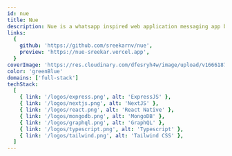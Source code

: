 ```yaml
---
id: nue
title: Nue
description: Nue is a whatsapp inspired web application messaging app built using GraphQL subscriptions (technology based on websocket protocol) supporting both browser built with NextJS) and mobile platforms (React Native - Expo)
links:
  {
    github: 'https://github.com/sreekarnv/nue',
    preview: 'https://nue-sreekar.vercel.app',
  }
coverImage: 'https://res.cloudinary.com/dfesryh4w/image/upload/v1666187846/portfolio/nue.png'
color: 'greenBlue'
domains: ['full-stack']
techStack:
  [
    { link: '/logos/express.png', alt: 'ExpressJS' },
    { link: '/logos/nextjs.png', alt: 'NextJS' },
    { link: '/logos/react.png', alt: 'React Native' },
    { link: '/logos/mongodb.png', alt: 'MongoDB' },
    { link: '/logos/graphql.png', alt: 'GraphQL' },
    { link: '/logos/typescript.png', alt: 'Typescript' },
    { link: '/logos/tailwind.png', alt: 'Tailwind CSS' },
  ]
---
```

